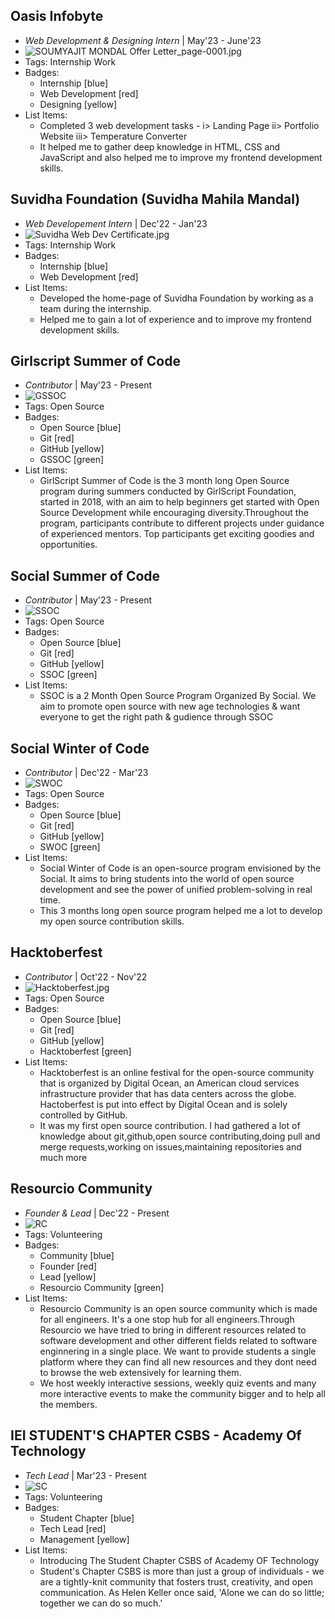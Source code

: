 
<!-- Internship Works -->
## Oasis Infobyte
- *Web Development & Designing Intern* | May'23 - June'23
- ![SOUMYAJIT MONDAL Offer Letter_page-0001.jpg](../assets/SOUMYAJIT%20MONDAL%20Offer%20Letter_page-0001.jpg)
- Tags: Internship Work
- Badges:
  - Internship [blue]
  - Web Development [red]
  - Designing [yellow]
- List Items:
  - Completed 3 web development tasks - i> Landing Page ii> Portfolio Website iii> Temperature Converter
  - It helped me to gather deep knowledge in HTML, CSS and JavaScript and also helped me to improve my frontend development skills.

## Suvidha Foundation (Suvidha Mahila Mandal)
- *Web Developement Intern* | Dec'22 - Jan'23
- ![Suvidha Web Dev Certificate.jpg](../assets/Suvidha%20Web%20Dev%20Certificate.jpg)
- Tags: Internship Work
- Badges:
  - Internship [blue]
  - Web Development [red]
- List Items:
  - Developed the home-page of Suvidha Foundation by working as a team during the internship.
  - Helped me to gain a lot of experience and to improve my frontend development skills.

<!-- Open Source Contributions -->
## Girlscript Summer of Code
- *Contributor* | May'23 - Present
- ![GSSOC](../assets/GSSOC_23.png)
- Tags: Open Source
- Badges:
  - Open Source [blue]
  - Git [red]
  - GitHub [yellow]
  - GSSOC [green]
- List Items:
  - GirlScript Summer of Code is the 3 month long Open Source program during summers conducted by GirlScript Foundation, started in 2018, with an aim to help beginners get started with Open Source Development while encouraging diversity.Throughout the program, participants contribute to different projects under guidance of experienced mentors. Top participants get exciting goodies and opportunities.

## Social Summer of Code
- *Contributor* | May'23 - Present
- ![SSOC](../assets/SSOC_2_page-0001.jpg)
- Tags: Open Source
- Badges:
  - Open Source [blue]
  - Git [red]
  - GitHub [yellow]
  - SSOC [green]
- List Items:
  - SSOC is a 2 Month Open Source Program Organized By Social. We aim to promote open source with new age technologies & want everyone to get the right path & gudience through SSOC

## Social Winter of Code
- *Contributor* | Dec'22 - Mar'23
- ![SWOC](../assets/SWOC.jpg)
- Tags: Open Source
- Badges:
  - Open Source [blue]
  - Git [red]
  - GitHub [yellow]
  - SWOC [green]
- List Items:
  - Social Winter of Code is an open-source program envisioned by the Social. It aims to bring students into the world of open source development and see the power of unified problem-solving in real time.
  - This 3 months long open source program helped me a lot to develop my open source contribution skills.

## Hacktoberfest
- *Contributor* | Oct'22 - Nov'22
- ![Hacktoberfest.jpg](../assets/Hacktoberfest.jpg)
- Tags: Open Source
- Badges:
  - Open Source [blue]
  - Git [red]
  - GitHub [yellow]
  - Hacktoberfest [green]
- List Items:
  - Hacktoberfest is an online festival for the open-source community that is organized by Digital Ocean, an American cloud services infrastructure provider that has data centers across the globe. Hactoberfest is put into effect by Digital Ocean and is solely controlled by GitHub.
  - It was my first open source contribution. I had gathered a lot of knowledge about git,github,open source contributing,doing pull and merge requests,working on issues,maintaining repositories and much more




<!-- Volunteering -->

## Resourcio Community 
- *Founder & Lead* | Dec'22 - Present
- ![RC](../assets/Resourcio_community_logo-removebg-preview-removebg-preview.png)
- Tags: Volunteering
- Badges:
  - Community [blue]
  - Founder [red]
  - Lead [yellow]
  - Resourcio Community [green]
- List Items:
  - Resourcio Community is an open source community which is made for all engineers. It's a one stop hub for all engineers.Through Resourcio we have tried to bring in different resources related to software development and other different fields related to software enginnering in a single place. We want to provide students a single platform where they can find all new resources and they dont need to browse the web extensively for learning them.
  - We host weekly interactive sessions, weekly quiz events and many more interactive events to make the community bigger and to help all the members.

## IEI STUDENT'S CHAPTER CSBS - Academy Of Technology
- *Tech Lead* | Mar'23 - Present
- ![SC](../assets/TECH_LEAD.jpg)
- Tags: Volunteering
- Badges:
  - Student Chapter [blue]
  - Tech Lead [red]
  - Management [yellow]
- List Items:
  - Introducing The Student Chapter CSBS of Academy OF Technology
  - Student's Chapter CSBS is more than just a group of individuals - we are a tightly-knit community that fosters trust, creativity, and open communication. As Helen Keller once said, 'Alone we can do so little; together we can do so much.' 